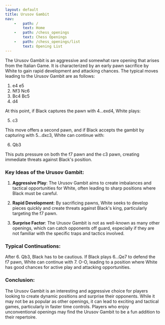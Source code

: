 ```yaml
---
layout: default
title: Urusov Gambit
nav:
    -   path: /
        text: Home
    -   path: /chess_openings
        text: Chess Openings
    -   path: /chess_openings/list
        text: Opening List
---
```

The Urusov Gambit is an aggressive and somewhat rare opening that arises from the Italian Game. It is characterized by an early pawn sacrifice by White to gain rapid development and attacking chances. The typical moves leading to the Urusov Gambit are as follows:

1. e4 e5
2. Nf3 Nc6
3. Bc4 Bc5
4. d4

At this point, if Black captures the pawn with 4...exd4, White plays:

5. c3

This move offers a second pawn, and if Black accepts the gambit by capturing with 5...dxc3, White can continue with:

6. Qb3

This puts pressure on both the f7 pawn and the c3 pawn, creating immediate threats against Black's position.

### Key Ideas of the Urusov Gambit:

1. **Aggressive Play**: The Urusov Gambit aims to create imbalances and tactical opportunities for White, often leading to sharp positions where Black must be careful.

2. **Rapid Development**: By sacrificing pawns, White seeks to develop pieces quickly and create threats against Black's king, particularly targeting the f7 pawn.

3. **Surprise Factor**: The Urusov Gambit is not as well-known as many other openings, which can catch opponents off guard, especially if they are not familiar with the specific traps and tactics involved.

### Typical Continuations:

After 6. Qb3, Black has to be cautious. If Black plays 6...Qe7 to defend the f7 pawn, White can continue with 7. O-O, leading to a position where White has good chances for active play and attacking opportunities.

### Conclusion:

The Urusov Gambit is an interesting and aggressive choice for players looking to create dynamic positions and surprise their opponents. While it may not be as popular as other openings, it can lead to exciting and tactical games, particularly in faster time controls. Players who enjoy unconventional openings may find the Urusov Gambit to be a fun addition to their repertoire.